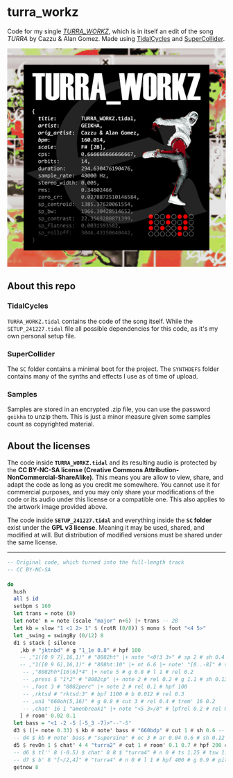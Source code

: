 # turra_workz
Code for my single [*TURRA_WORKZ*](https://geikha.bandcamp.com/album/turra-workz-coded-00), which is in itself an edit of the song *TURRA* by Cazzu & Alan Gomez. Made using [TidalCycles](https://github.com/tidalcycles/Tidal) and [SuperCollider](https://github.com/supercollider/supercollider).

[![image](./TURRA_WORKZ_ART.png)](https://geikha.bandcamp.com/album/turra-workz-coded-00)

## About this repo

### TidalCycles

`TURRA_WORKZ.tidal` contains the code of the song itself. While the `SETUP_241227.tidal` file all possible dependencies for this code, as it's my own personal setup file.

### SuperCollider

The `SC` folder contains a minimal boot for the project. The `SYNTHDEFS` folder contains many of the synths and effects I use as of time of upload.

### Samples

Samples are stored in an encrypted .zip file, you can use the password `geikha` to unzip them. This is just a minor measure given some samples count as copyrighted material.

## About the licenses

The code inside **`TURRA_WORKZ.tidal`** and its resulting audio is protected by the **CC BY-NC-SA license (Creative Commons Attribution-NonCommercial-ShareAlike)**. This means you are allow to view, share, and adapt the code as long as you credit me somewhere. You cannot use it for commercial purposes, and you may only share your modifications of the code or its audio under this license or a compatible one. This also applies to the artwork image provided above.

The code inside **`SETUP_241227.tidal`** and everything inside the **`SC` folder** exist under the **GPL v3 license**. Meaning it may be used, shared, and modified at will. But distribution of modified versions must be shared under the same license.

---

```haskell
-- Original code, which turned into the full-length track
-- CC BY-NC-SA

do
  hush
  all $ id
  setbpm $ 160
  let trans = note (0)
  let note' n = note (scale "major" n+6) |+ trans -- 2B
  let kb = slow "1 <1 2> 1" $ (rotR (0/8)) $ mono $ foot "<4 5>"
  let _swing = swingBy (0/12) 8
  d1 $ stack [ silence
    ,kb # "jktnbd" # g "1_1e 0.8" # hpf 100
    -- ,"1([0 9 7],16,1)" # "8082ht" |+ note "<0!3 3>" # sp 2 # sh 0.4
    -- ,"1([0 9 6],16,1)" # "808ht:10" |+ nt 6.6 |+ note' "[0..-8]" # sp 2 # sh 0.6 # triode 2 # l 1
     -- ,"8082hh*[16|6]*4" |+ note 5 # g 0.8 # l 1 # rel 0.2
     -- ,press $ "1*2" # "8082cp" |+ note 2 # rel 0.2 # g 1.1 # sh 0.13 -- # "808cp2:4"
     -- ,foot 3 # "8082perc" |+ note 2 # rel 0.1 # hpf 100
     -- ,rktsd # "rktsd:3" # bpf 1100 # b 0.012 # rel 0.3
     -- ,un1 "660oh(5,16)" # g 0.8 # cut 3 # rel 0.4 # trem' 16 0.2
     -- ,chat' 16 1 "amenbreak1" |+ note "<5 3>/8" # lpfrel 0.2 # rel 0.4 # l 1 # side 0.6 # crush 12
    ] # room' 0.02 0.1
  let bass = "<1 -2 -5 [-5_3 -7]>"--"-5"
  d3 $ (|+ note 0.33) $ kb # note' bass # "660bdp" # cut 1 # sh 0.6 -- # lpf 15000
  -- d4 $ kb # note' bass # "supersine" # oc 3 # ar 0.04 0.6 # sh 0.12 # l 3 # cut 1 # g 0.6 # lpf 240 |- note 0.06
  d5 $ revOn 1 $ chat' 4 4 "turra2" # cut 1 # room' 0.1 0.7 # hpf 200 # sp 1 # rel 0.3 # sh 0.2 # side 0.6
  -- d6 $ tl'' 8 (-0.5) $ chat' 8 8 $ "turra4" # n 0 # ts 1.25 # tsw 1.5 # l 1 # hpf 200 # room 0.2 |- note 0 # sh 0.2 # rel 0.6 # g 0.96 # air 0.13
  -- d7 $ b' 8 "[~/2,4]" # "turra4" # n 0 # l 1 # hpf 400 # g 0.9 # pitch 2 # gater 0.8 # wider 0.4
  getnow 8
```
